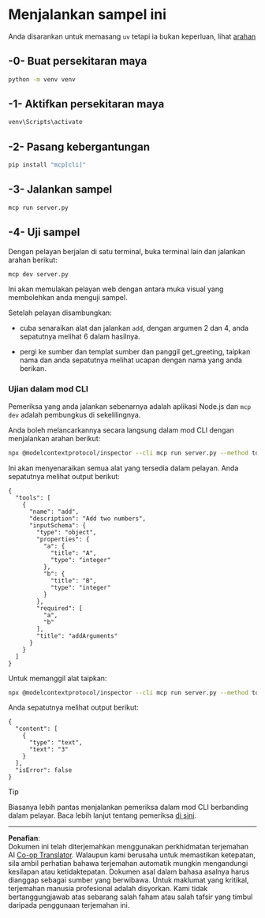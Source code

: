 <!--
CO_OP_TRANSLATOR_METADATA:
{
  "original_hash": "d4c162484df410632550a4a357d40341",
  "translation_date": "2025-09-03T16:13:51+00:00",
  "source_file": "03-GettingStarted/01-first-server/solution/python/README.md",
  "language_code": "ms"
}
-->
# Menjalankan sampel ini

Anda disarankan untuk memasang `uv` tetapi ia bukan keperluan, lihat [arahan](https://docs.astral.sh/uv/#highlights)

## -0- Buat persekitaran maya

```bash
python -m venv venv
```

## -1- Aktifkan persekitaran maya

```bash
venv\Scripts\activate
```

## -2- Pasang kebergantungan

```bash
pip install "mcp[cli]"
```

## -3- Jalankan sampel

```bash
mcp run server.py
```

## -4- Uji sampel

Dengan pelayan berjalan di satu terminal, buka terminal lain dan jalankan arahan berikut:

```bash
mcp dev server.py
```

Ini akan memulakan pelayan web dengan antara muka visual yang membolehkan anda menguji sampel.

Setelah pelayan disambungkan:

- cuba senaraikan alat dan jalankan `add`, dengan argumen 2 dan 4, anda sepatutnya melihat 6 dalam hasilnya.

- pergi ke sumber dan templat sumber dan panggil get_greeting, taipkan nama dan anda sepatutnya melihat ucapan dengan nama yang anda berikan.

### Ujian dalam mod CLI

Pemeriksa yang anda jalankan sebenarnya adalah aplikasi Node.js dan `mcp dev` adalah pembungkus di sekelilingnya.

Anda boleh melancarkannya secara langsung dalam mod CLI dengan menjalankan arahan berikut:

```bash
npx @modelcontextprotocol/inspector --cli mcp run server.py --method tools/list
```

Ini akan menyenaraikan semua alat yang tersedia dalam pelayan. Anda sepatutnya melihat output berikut:

```text
{
  "tools": [
    {
      "name": "add",
      "description": "Add two numbers",
      "inputSchema": {
        "type": "object",
        "properties": {
          "a": {
            "title": "A",
            "type": "integer"
          },
          "b": {
            "title": "B",
            "type": "integer"
          }
        },
        "required": [
          "a",
          "b"
        ],
        "title": "addArguments"
      }
    }
  ]
}
```

Untuk memanggil alat taipkan:

```bash
npx @modelcontextprotocol/inspector --cli mcp run server.py --method tools/call --tool-name add --tool-arg a=1 --tool-arg b=2
```

Anda sepatutnya melihat output berikut:

```text
{
  "content": [
    {
      "type": "text",
      "text": "3"
    }
  ],
  "isError": false
}
```

> [!TIP]
> Biasanya lebih pantas menjalankan pemeriksa dalam mod CLI berbanding dalam pelayar.
> Baca lebih lanjut tentang pemeriksa [di sini](https://github.com/modelcontextprotocol/inspector).

---

**Penafian**:  
Dokumen ini telah diterjemahkan menggunakan perkhidmatan terjemahan AI [Co-op Translator](https://github.com/Azure/co-op-translator). Walaupun kami berusaha untuk memastikan ketepatan, sila ambil perhatian bahawa terjemahan automatik mungkin mengandungi kesilapan atau ketidaktepatan. Dokumen asal dalam bahasa asalnya harus dianggap sebagai sumber yang berwibawa. Untuk maklumat yang kritikal, terjemahan manusia profesional adalah disyorkan. Kami tidak bertanggungjawab atas sebarang salah faham atau salah tafsir yang timbul daripada penggunaan terjemahan ini.